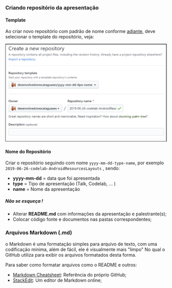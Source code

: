 ### Criando repositório da apresentação

#### Template
Ao criar novo repositório com padrão de nome conforme [adiante](#), deve selecionar o template do repositório, veja:

![Respositório template: yyyy-mm-dd-tipo-nome](images/using_template.png)

#### Nome do Repositório
Criar o repositório seguindo com nome `yyyy-mm-dd-type-name`, por exemplo `2019-06-26-codelab-AndroidResourcesLayouts` , sendo:

- **yyyy-mm-dd** = data que foi apresentada
- **type** = Tipo de apresentação (Talk, Codelab, ... )
- **name** = Nome da apresentação

##### Não se esqueça !
- Alterar **README.md** com informações da apresentação e palestrante(s);
- Colocar código fonte e documentos nas pastas correspondentes;

### Arquivos Markdown (.md)
o Markdown é uma formatação simples para arquivo de texto, com uma codificação mínima, além de fácil, ele é visualmente mais "limpo" No qual o GitHub utiliza para exibir os arquivos formatados desta forma.

Para saber como formatar arquivos como o README e outros:
- [Markdown Cheatsheet](https://github.com/adam-p/markdown-here/wiki/Markdown-Cheatsheet): Referência do próprio GitHub;
- [StackEdit](https://stackedit.io/app#): Um editor de Markdown online;
